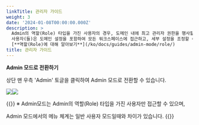 ```yaml
---
linkTitle: 관리자 가이드
weight: 3
date: '2024-01-08T00:00:00.000Z'
description: >
  Admin의 역할(Role) 타입을 가진 사용자의 경우, 도메인 내에 최고 관리자 권한을 행사할 수 있습니다.   <br> <br>  해당
  사용자(들)은 도메인 설정을 포함하여 모든 워크스페이스에 접근하고, 세부 설정을 조정할 수 있는 권한을 가지고 있습니다. <br> <br>
  [**역할(Role)에 대해 알아보기**](/ko/docs/guides/admin-mode/role/)
title: 관리자 가이드
---
```


**Admin 모드로 전환하기**

상단 맨 우측 'Admin' 토글을 클릭하여 Admin 모드로 전환할 수 있습니다.

![](/guides/admin/admin_mode/admin-mode-01-ko.png)![](/guides/admin/admin_mode/admin-mode-03-ko.png)

{{<alert>}}
※ Admin모드는 Admin의 역할(Role) 타입을 가진 사용자만 접근할 수 있으며,

Admin 모드에서의 메뉴 체계는 일반 사용자 모드일때와 차이가 있습니다.
{{</alert>}}

<br>
